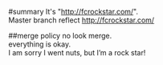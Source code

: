 #summary
It's "http://fcrockstar.com/".  
Master branch reflect http://fcrockstar.com/  



##merge policy
no look merge.  
everything is okay.  
I am sorry I went nuts, but I’m a rock star!
